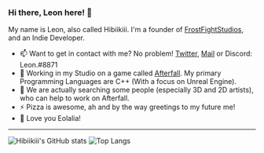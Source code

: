 ### Hi there, Leon here! 👋

My name is Leon, also called Hibiikiii. I'm a founder of [FrostFightStudios](https://frostfightstudios.com), and an Indie Developer.

- 📫 Want to get in contact with me? No problem! [Twitter](https://twitter.com/RealHibiikiii), [Mail](mailto:leon.e@frostfightstudios.com) or Discord: Leon.#8871
- 🔭 Working in my Studio on a game called [Afterfall](https://playafterfall.com). My primary Programming Languages are C++ (With a focus on Unreal Engine).
- 👯 We are actually searching some people (especially 3D and 2D artists), who can help to work on Afterfall.
- ⚡ Pizza is awesome, ah and by the way greetings to my future me!
- 💌 Love you Eolalia!

---

![Hibiikiii's GitHub stats](https://github-readme-stats.vercel.app/api?username=hibiikiii&show_icons=true)
![Top Langs](https://github-readme-stats.vercel.app/api/top-langs/?username=hibiikiii&layout=compact)



<!--
**Hibiikiii/Hibiikiii** is a ✨ _special_ ✨ repository because its 'README.md' (this file) appears on your GitHub profile.
